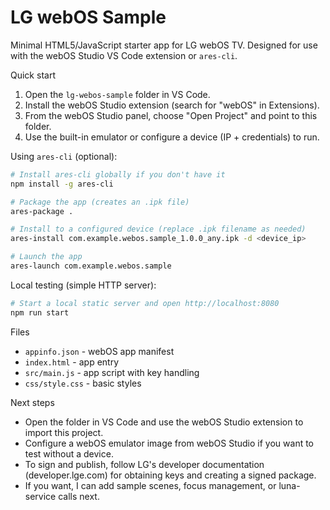 # LG webOS Sample

Minimal HTML5/JavaScript starter app for LG webOS TV. Designed for use with the webOS Studio VS Code extension or `ares-cli`.

Quick start


1. Open the `lg-webos-sample` folder in VS Code.
2. Install the webOS Studio extension (search for "webOS" in Extensions).
3. From the webOS Studio panel, choose "Open Project" and point to this folder.
4. Use the built-in emulator or configure a device (IP + credentials) to run.

Using `ares-cli` (optional):

```bash
# Install ares-cli globally if you don't have it
npm install -g ares-cli

# Package the app (creates an .ipk file)
ares-package .

# Install to a configured device (replace .ipk filename as needed)
ares-install com.example.webos.sample_1.0.0_any.ipk -d <device_ip>

# Launch the app
ares-launch com.example.webos.sample
```

Local testing (simple HTTP server):

```bash
# Start a local static server and open http://localhost:8080
npm run start
```

Files
- `appinfo.json` - webOS app manifest
- `index.html` - app entry
- `src/main.js` - app script with key handling
- `css/style.css` - basic styles

Next steps

- Open the folder in VS Code and use the webOS Studio extension to import this project.
- Configure a webOS emulator image from webOS Studio if you want to test without a device.
- To sign and publish, follow LG's developer documentation (developer.lge.com) for obtaining keys and creating a signed package.
- If you want, I can add sample scenes, focus management, or luna-service calls next.

